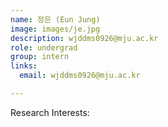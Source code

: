```yaml
---
name: 정은 (Eun Jung)
image: images/je.jpg
description: wjddms0926@mju.ac.kr
role: undergrad
group: intern
links:
  email: wjddms0926@mju.ac.kr

---
```


Research Interests:
